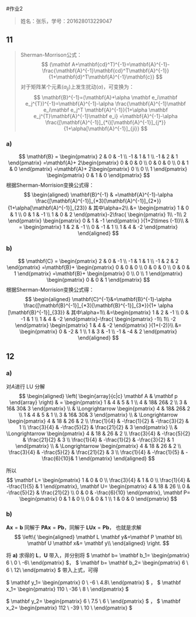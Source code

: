 #作业2

> 姓名：张乐，学号：201628013229047


## **11**
> Sherman-Morrison公式：
$$
(\mathbf A+\mathbf{cd}^T)^{-1}=\mathbf{A}^{-1}-\frac{\mathbf{A}^{-1}\mathbf{cd}^T\mathbf{A}^{-1}}{1+\mathbf{d}^T\mathbf{A}^{-1}\mathbf{c}}
$$
> 对于矩阵某个元素($a_{ij}$)上发生扰动($\alpha$)，可变换为：
$$
\mathbf{B}^{-1}=(\mathbf{A}+\alpha \mathbf e_i\mathbf e_j^{T})^{-1}=\mathbf{A}^{-1}-\alpha \frac{\mathbf{A}^{-1}\mathbf e_i\mathbf e_j^T \mathbf{A}^{-1}}{1+\alpha \mathbf e_j^{T}\mathbf{A}^{-1}\mathbf e_i}
=\mathbf{A}^{-1}-\alpha \frac{[\mathbf{A}^{-1}]_{*i}[\mathbf{A}^{-1}]_{j*}}{1+\alpha[\mathbf{A}^{-1}]_{ji}}
$$


### a)
$$
\mathbf{B} =
\begin{pmatrix}
2 & 0 & -1  \\
-1 & 1 & 1  \\
-1 & 2 & 1
\end{pmatrix}
=\mathbf{A}+
2\begin{pmatrix}
0 & 0 & 0  \\
0 & 0 & 0  \\
0 & 1 & 0
\end{pmatrix}
=\mathbf{A}+
2\begin{pmatrix}
0 \\
0 \\
1 
\end{pmatrix}
\begin{pmatrix}
0 & 1 & 0
\end{pmatrix}
$$
 根据Sherman-Morrision变换公式得：
$$
\begin{aligned}
\mathbf{B}^{-1} & =\mathbf{A}^{-1}-\alpha \frac{[\mathbf{A}^{-1}]_{*3}[\mathbf{A}^{-1}]_{2*}}{1+\alpha[\mathbf{A}^{-1}]_{23}} & 其中\alpha=2\\
&= \begin{pmatrix}
1 & 0 & 1  \\
0 & 1 & -1  \\
1 & 0 & 2
\end{pmatrix}-2\frac{
\begin{pmatrix}
1\\
-1\\
2
\end{pmatrix}
\begin{pmatrix}
0 & 1 & -1 
\end{pmatrix}
}{1+2\times (-1)}\\
& = \begin{pmatrix}
1 & 2 & -1  \\
0 & -1 & 1  \\
1 & 4 & -2
\end{pmatrix}  
\end{aligned}
$$

### b)

$$
\mathbf{C} =
\begin{pmatrix}
2 & 0 & -1  \\
-1 & 1 & 1  \\
-1 & 2 & 2
\end{pmatrix}
=\mathbf{B}+
\begin{pmatrix}
0 & 0 & 0  \\
0 & 0 & 0  \\
0 & 0 & 1
\end{pmatrix}
=\mathbf{B}+
\begin{pmatrix}
0 \\
0 \\
1 
\end{pmatrix}
\begin{pmatrix}
0 & 0 & 1
\end{pmatrix}
$$
 根据Sherman-Morrision变换公式得：
$$
\begin{aligned}
\mathbf{C}^{-1}&=\mathbf{B}^{-1}-\alpha \frac{[\mathbf{B}^{-1}]_{*3}[\mathbf{B}^{-1}]_{3*}}{1+ \alpha [\mathbf{B}^{-1}]_{33}} & 其中\alpha=1\\
&=\begin{pmatrix}
1 & 2 & -1  \\
0 & -1 & 1  \\
1 & 4 & -2
\end{pmatrix}-\frac{
\begin{pmatrix}
-1\\
1\\
-2
\end{pmatrix}
\begin{pmatrix}
1 & 4 & -2 
\end{pmatrix}
}{1+(-2)}\\
&= \begin{pmatrix}
0 & -2 & 1  \\
1 & 3 & -1  \\
-1 & -4 & 2
\end{pmatrix}  
\end{aligned}
$$


## **12**

### a)

对$A$进行 LU 分解
$$
\begin{aligned}
\left(
\begin{array}{c|c}
\mathbf A & \mathbf p
\end{array}
\right) & =
\begin{pmatrix}
1 & 4 & 5 & 1 \\ 
4 & 18& 26& 2 \\
3 & 16& 30& 3
\end{pmatrix}
\\
& \Longrightarrow 
\begin{pmatrix}
4 & 18& 26& 2 \\
1 & 4 & 5 & 1 \\ 
3 & 16& 30& 3
\end{pmatrix}
\\
& \Longrightarrow 
\begin{pmatrix}
4           & 18           & 26           & 2 \\
\frac{1}{4} & -\frac{1}{2} & -\frac{3}{2} & 1 \\ 
\frac{3}{4} & -\frac{5}{2} & \frac{21}{2} & 3
\end{pmatrix}
\\
& \Longrightarrow 
\begin{pmatrix}
4           & 18           & 26           & 2 \\
\frac{3}{4} & -\frac{5}{2} & \frac{21}{2} & 3 \\
\frac{1}{4} & -\frac{1}{2} & -\frac{3}{2} & 1  
\end{pmatrix}
\\
& \Longrightarrow 
\begin{pmatrix}
4           & 18           & 26           & 2 \\
\frac{3}{4} & -\frac{5}{2} & \frac{21}{2} & 3 \\
\frac{1}{4} & -\frac{1}{5} & -\frac{6}{10}& 1  
\end{pmatrix}
\end{aligned}
$$

所以
$$
\mathbf L=
\begin{pmatrix}
1           & 0            & 0 \\
\frac{3}{4} & 1            & 0 \\
\frac{1}{4} & -\frac{1}{5} & 1  
\end{pmatrix},
\mathbf U=
\begin{pmatrix}
4           & 18           & 26           \\
0           & -\frac{5}{2} & \frac{21}{2} \\
0           & 0            & -\frac{6}{10}  
\end{pmatrix},
\mathbf P=
\begin{pmatrix}
0 & 1 & 0 \\
0 & 0 & 1 \\
1 & 0 & 0  
\end{pmatrix}
$$
### b)

$\mathbf A \mathbf x=\mathbf b$ 同解于 $\mathbf P \mathbf A \mathbf x=\mathbf P \mathbf b$，同解于 $\mathbf L\mathbf U \mathbf x=\mathbf P \mathbf b$，
也就是求解
$$
\left\{
\begin{aligned}
\mathbf L \mathbf y&=\mathbf P \mathbf b\\
\mathbf U \mathbf x&= \mathbf y\\
\end{aligned}
\right.
$$

将 **a)** 求得的 $\mathbf L$，$\mathbf U$ 带入，并分别将 
$
\mathbf b= \mathbf b_1=
\begin{pmatrix} 
6 \\
0 \\
-6\\
\end{pmatrix}
$，
$
\mathbf b= \mathbf b_2=
\begin{pmatrix} 
6 \\
6 \\
12\\
\end{pmatrix}
$
带入上式，可得

$
\mathbf y_1=
\begin{pmatrix} 
0 \\
-6 \\
4.8\\
\end{pmatrix}
$
，
$
\mathbf x_1=
\begin{pmatrix} 
110 \\
-36 \\
8   \\
\end{pmatrix}
$



$
\mathbf y_2=
\begin{pmatrix} 
6   \\
7.5 \\
6   \\
\end{pmatrix}
$
，
$
\mathbf x_2=
\begin{pmatrix} 
112 \\
-39 \\
10  \\
\end{pmatrix}
$
